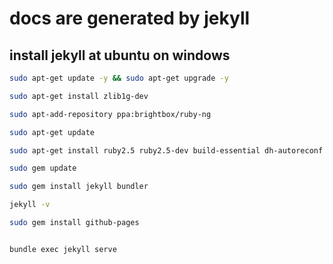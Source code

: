 # docs are generated by jekyll

## install jekyll at ubuntu on windows

``` bash
sudo apt-get update -y && sudo apt-get upgrade -y

sudo apt-get install zlib1g-dev

sudo apt-add-repository ppa:brightbox/ruby-ng

sudo apt-get update

sudo apt-get install ruby2.5 ruby2.5-dev build-essential dh-autoreconf

sudo gem update

sudo gem install jekyll bundler

jekyll -v

sudo gem install github-pages


bundle exec jekyll serve
```
